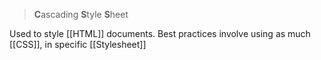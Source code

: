 > **C**ascading **S**tyle **S**heet

Used to style [[HTML]] documents.
Best practices involve using as much [[CSS]], in specific [[Stylesheet]]

